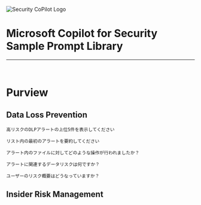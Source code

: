 ![Security CoPilot Logo](https://github.com/ninjyanaka/Copilot-For-Security/blob/main/Promptbook%20samples/ic_fluent_copilot_64_64%402x.png)
# Microsoft Copilot for Security Sample Prompt Library

***
&nbsp;

# Purview

## Data Loss Prevention
```
高リスクのDLPアラートの上位5件を表示してください
```
```
リスト内の最初のアラートを要約してください
```
```
アラート内のファイルに対してどのような操作が行われましたか？
```
```
アラートに関連するデータリスクは何ですか？
```
```
ユーザーのリスク概要はどうなっていますか？
```

## Insider Risk Management

```

```
```

```
```

```
```

```
```

```
